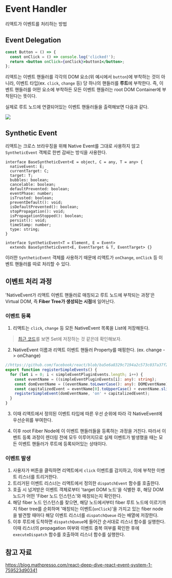 # Event Handler

리액트가 이벤트를 처리하는 방법

## Event Delegation

```jsx
const Button = () => {
  const onClick = () => console.log('clicked!');
  return <button onClick={onClick}>button1</button>;
};
```

리액트는 이벤트 핸들러를 각각의 DOM 요소(위 예시에서 `button`)에 부착하는 것이 아니라, 이벤트 타입(ex. `click`, `change` 등) 당 하나의 핸들러를 **루트**에 부착한다. 즉, 이벤트 핸들러를 어떤 요소에 부착하든 모든 이벤트 핸들러는 root DOM Container에 부착된다는 뜻이다.

실제로 루트 노드에 연결되어있는 이벤트 핸들러들을 출력해보면 다음과 같다.

<img src="https://github.com/ballsona/Study/assets/67703882/2e3558d7-42c4-48c9-8ab1-397b66c85099?raw=true" />

## Synthetic Event

리액트는 크로스 브라우징을 위해 Native Event를 그대로 사용하지 않고 `SyntheticEvent` 객체로 한번 감싸는 방식을 사용한다.

```tsx
interface BaseSyntheticEvent<E = object, C = any, T = any> {
  nativeEvent: E;
  currentTarget: C;
  target: T;
  bubbles: boolean;
  cancelable: boolean;
  defaultPrevented: boolean;
  eventPhase: number;
  isTrusted: boolean;
  preventDefault(): void;
  isDefaultPrevented(): boolean;
  stopPropagation(): void;
  isPropagationStopped(): boolean;
  persist(): void;
  timeStamp: number;
  type: string;
}

interface SyntheticEvent<T = Element, E = Event>
  extends BaseSyntheticEvent<E, EventTarget & T, EventTarget> {}
```

이러한 `SyntheticEvent` 객체를 사용하기 때문에 리액트가 `onChange`, `onClick` 등 이벤트 핸들러를 따로 처리할 수 있다.

## 이벤트 처리 과정

'NativeEvent가 리액트 이벤트 핸들러로 매칭되고 루트 노드에 부착되는 과정'은 Virtual DOM, 즉 **Fiber Tree가 생성되는 시점**에 일어난다.

### 이벤트 등록

1. 리액트는 `click`, `change` 등 모든 NativeEvent 목록을 List에 저장해둔다.

> [최근 코드](https://github.com/facebook/react/blob/main/packages/react-dom-bindings/src/events/EventRegistry.js#L10)를 보면 Set에 저장하는 것 같은데 확인해보자.

2. NativeEvent 이름과 리액트 이벤트 핸들러 Property를 매핑한다. (ex. change -> onChange)

```ts
//https://github.com/facebook/react/blob/ba5e6a8329c7194a2c573c037a37f24ce45ee58f/packages/react-dom-bindings/src/events/DOMEventProperties.js#L118
export function registerSimpleEvents() {
  for (let i = 0; i < simpleEventPluginEvents.length; i++) {
    const eventName = ((simpleEventPluginEvents[i]: any): string);
    const domEventName = ((eventName.toLowerCase(): any): DOMEventName);
    const capitalizedEvent = eventName[0].toUpperCase() + eventName.slice(1);
    registerSimpleEvent(domEventName, 'on' + capitalizedEvent);
  }
}
```

3. 이때 리액트에서 정의된 이벤트 타입에 따른 우선 순위에 따라 각 NativeEvent에 우선순위를 부여한다.

4. 이후 root Fiber Node에 이 이벤트 핸들러들을 등록하는 과정을 거친다. 따라서 이벤트 등록 과정이 렌더링 전에 모두 이루어지므로 실제 이벤트가 발생했을 때는 모든 이벤트 핸들러가 루트에 등록되어있는 상태이다.

### 이벤트 발생

1. 사용자가 버튼을 클릭하면 리액트에서 `click` 이벤트를 감지하고, 이에 부착한 이벤트 리스너를 트리거한다.
2. 트리거된 이벤트 리스너는 리액트에서 정의한 `dispatchEvent` 함수를 호출한다.
3. 호출 시 넘겨받은 이벤트 객체로부터 'target DOM 노드'을 식별한 후, 해당 DOM 노드가 어떤 'Fiber 노드 인스턴스'와 매칭되는지 확인한다.
4. 해당 fiber 노드 인스턴스를 찾으면, 해당 노드에서부터 fiber 루트 노드에 이르기까지 fiber tree를 순회하며 '매칭되는 이벤트(`onClick`)'을 가지고 있는 fiber node을 발견할 때마다 해당 이벤트 리스너를 `dispatchQueue` 라는 배열에 저장한다.
5. 이후 루트에 도착하면 `dispatchQueue`에 들어간 순서대로 리스너 함수를 실행한다. 이때 리스너의 propagation 여부와 이벤트 중복 여부를 확인한 후에 `executeDispatch` 함수를 호출하여 리스너 함수를 실행한다.

## 참고 자료

https://blog.mathpresso.com/react-deep-dive-react-event-system-1-759523d90341
